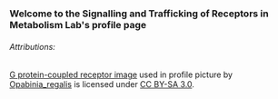 ### Welcome to the Signalling and Trafficking of Receptors in Metabolism Lab's profile page

<!-- Description here -->

###### Attributions:

[G protein-coupled receptor image](https://en.wikipedia.org/wiki/File:Beta-2-adrenergic-receptor.png) used in profile picture by [Opabinia_regalis](https://commons.wikimedia.org/wiki/User:Opabinia_regalis) is licensed under [CC BY-SA 3.0](https://creativecommons.org/licenses/by-sa/3.0/).
